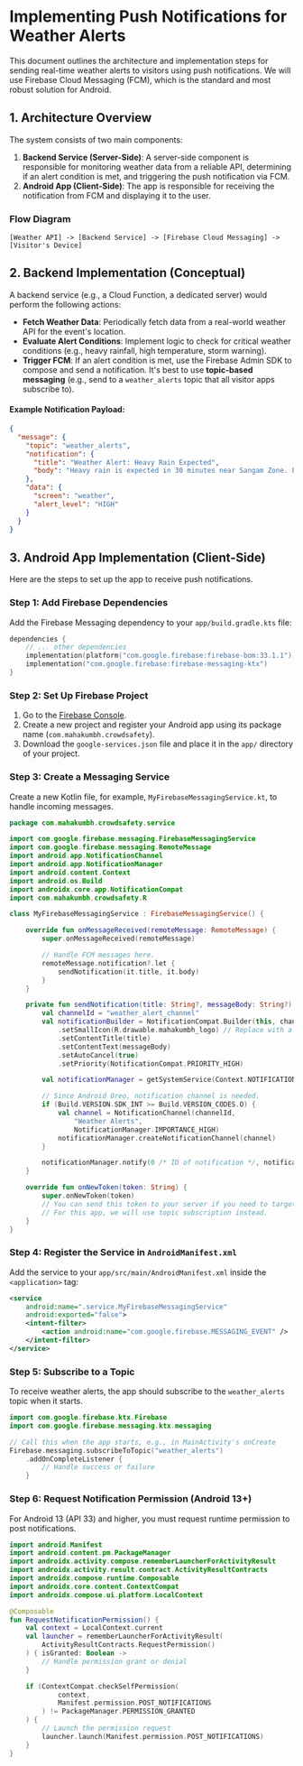 # Implementing Push Notifications for Weather Alerts

This document outlines the architecture and implementation steps for sending real-time weather alerts to visitors using push notifications. We will use Firebase Cloud Messaging (FCM), which is the standard and most robust solution for Android.

## 1. Architecture Overview

The system consists of two main components:

1.  **Backend Service (Server-Side)**: A server-side component is responsible for monitoring weather data from a reliable API, determining if an alert condition is met, and triggering the push notification via FCM.
2.  **Android App (Client-Side)**: The app is responsible for receiving the notification from FCM and displaying it to the user.

### Flow Diagram

`[Weather API] -> [Backend Service] -> [Firebase Cloud Messaging] -> [Visitor's Device]`

## 2. Backend Implementation (Conceptual)

A backend service (e.g., a Cloud Function, a dedicated server) would perform the following actions:

-   **Fetch Weather Data**: Periodically fetch data from a real-world weather API for the event's location.
-   **Evaluate Alert Conditions**: Implement logic to check for critical weather conditions (e.g., heavy rainfall, high temperature, storm warning).
-   **Trigger FCM**: If an alert condition is met, use the Firebase Admin SDK to compose and send a notification. It's best to use **topic-based messaging** (e.g., send to a `weather_alerts` topic that all visitor apps subscribe to).

#### Example Notification Payload:

```json
{
  "message": {
    "topic": "weather_alerts",
    "notification": {
      "title": "Weather Alert: Heavy Rain Expected",
      "body": "Heavy rain is expected in 30 minutes near Sangam Zone. Please seek shelter."
    },
    "data": {
      "screen": "weather",
      "alert_level": "HIGH"
    }
  }
}
```

## 3. Android App Implementation (Client-Side)

Here are the steps to set up the app to receive push notifications.

### Step 1: Add Firebase Dependencies

Add the Firebase Messaging dependency to your `app/build.gradle.kts` file:

```kotlin
dependencies {
    // ... other dependencies
    implementation(platform("com.google.firebase:firebase-bom:33.1.1"))
    implementation("com.google.firebase:firebase-messaging-ktx")
}
```

### Step 2: Set Up Firebase Project

1.  Go to the [Firebase Console](https://console.firebase.google.com/).
2.  Create a new project and register your Android app using its package name (`com.mahakumbh.crowdsafety`).
3.  Download the `google-services.json` file and place it in the `app/` directory of your project.

### Step 3: Create a Messaging Service

Create a new Kotlin file, for example, `MyFirebaseMessagingService.kt`, to handle incoming messages.

```kotlin
package com.mahakumbh.crowdsafety.service

import com.google.firebase.messaging.FirebaseMessagingService
import com.google.firebase.messaging.RemoteMessage
import android.app.NotificationChannel
import android.app.NotificationManager
import android.content.Context
import android.os.Build
import androidx.core.app.NotificationCompat
import com.mahakumbh.crowdsafety.R

class MyFirebaseMessagingService : FirebaseMessagingService() {

    override fun onMessageReceived(remoteMessage: RemoteMessage) {
        super.onMessageReceived(remoteMessage)

        // Handle FCM messages here.
        remoteMessage.notification?.let {
            sendNotification(it.title, it.body)
        }
    }

    private fun sendNotification(title: String?, messageBody: String?) {
        val channelId = "weather_alert_channel"
        val notificationBuilder = NotificationCompat.Builder(this, channelId)
            .setSmallIcon(R.drawable.mahakumbh_logo) // Replace with a proper icon
            .setContentTitle(title)
            .setContentText(messageBody)
            .setAutoCancel(true)
            .setPriority(NotificationCompat.PRIORITY_HIGH)

        val notificationManager = getSystemService(Context.NOTIFICATION_SERVICE) as NotificationManager

        // Since Android Oreo, notification channel is needed.
        if (Build.VERSION.SDK_INT >= Build.VERSION_CODES.O) {
            val channel = NotificationChannel(channelId,
                "Weather Alerts",
                NotificationManager.IMPORTANCE_HIGH)
            notificationManager.createNotificationChannel(channel)
        }

        notificationManager.notify(0 /* ID of notification */, notificationBuilder.build())
    }

    override fun onNewToken(token: String) {
        super.onNewToken(token)
        // You can send this token to your server if you need to target specific devices
        // For this app, we will use topic subscription instead.
    }
}
```

### Step 4: Register the Service in `AndroidManifest.xml`

Add the service to your `app/src/main/AndroidManifest.xml` inside the `<application>` tag:

```xml
<service
    android:name=".service.MyFirebaseMessagingService"
    android:exported="false">
    <intent-filter>
        <action android:name="com.google.firebase.MESSAGING_EVENT" />
    </intent-filter>
</service>
```

### Step 5: Subscribe to a Topic

To receive weather alerts, the app should subscribe to the `weather_alerts` topic when it starts.

```kotlin
import com.google.firebase.ktx.Firebase
import com.google.firebase.messaging.ktx.messaging

// Call this when the app starts, e.g., in MainActivity's onCreate
Firebase.messaging.subscribeToTopic("weather_alerts")
    .addOnCompleteListener {
        // Handle success or failure
    }
```

### Step 6: Request Notification Permission (Android 13+)

For Android 13 (API 33) and higher, you must request runtime permission to post notifications.

```kotlin
import android.Manifest
import android.content.pm.PackageManager
import androidx.activity.compose.rememberLauncherForActivityResult
import androidx.activity.result.contract.ActivityResultContracts
import androidx.compose.runtime.Composable
import androidx.core.content.ContextCompat
import androidx.compose.ui.platform.LocalContext

@Composable
fun RequestNotificationPermission() {
    val context = LocalContext.current
    val launcher = rememberLauncherForActivityResult(
        ActivityResultContracts.RequestPermission()
    ) { isGranted: Boolean ->
        // Handle permission grant or denial
    }

    if (ContextCompat.checkSelfPermission(
            context,
            Manifest.permission.POST_NOTIFICATIONS
        ) != PackageManager.PERMISSION_GRANTED
    ) {
        // Launch the permission request
        launcher.launch(Manifest.permission.POST_NOTIFICATIONS)
    }
}
```
